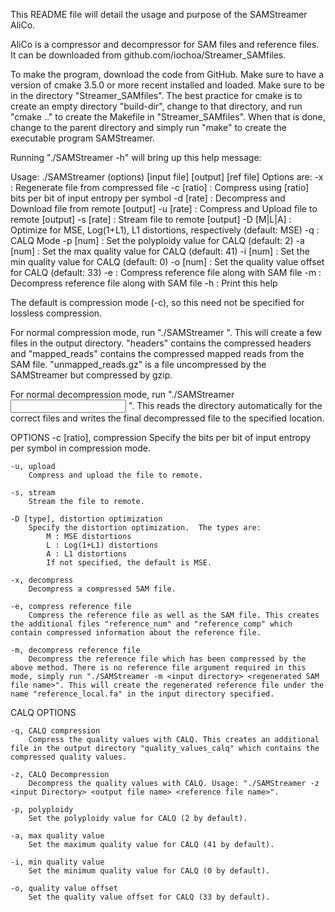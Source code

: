 This README file will detail the usage and purpose of the SAMStreamer AliCo.

AliCo is a compressor and decompressor for SAM files and reference files. It can be downloaded from github.com/iochoa/Streamer_SAMfiles.

To make the program, download the code from GitHub. Make sure to have a version of cmake 3.5.0 or more recent installed and loaded. Make sure to be in the directory "Streamer_SAMfiles". The best practice for cmake is to create an empty directory "build-dir", change to that directory, and run "cmake .." to create the Makefile in "Streamer_SAMfiles". When that is done, change to the parent directory and simply run "make" to create the executable program SAMStreamer.

Running "./SAMStreamer -h" will bring up this help message:

Usage: ./SAMStreamer (options) [input file] [output] [ref file]
Options are:
	-x		: Regenerate file from compressed file
	-c [ratio]	: Compress using [ratio] bits per bit of input entropy per symbol
	-d [rate]	: Decompress and Download file from remote [output]
	-u [rate]	: Compress and Upload file to remote [output]
	-s [rate]	: Stream file to remote [output]
	-D [M|L|A]	: Optimize for MSE, Log(1+L1), L1 distortions, respectively (default: MSE)
	-q		: CALQ Mode
	-p [num]	: Set the polyploidy value for CALQ (default: 2)
	-a [num]	: Set the max quality value for CALQ (default: 41)
	-i [num]	: Set the min quality value for CALQ (default: 0)
	-o [num]	: Set the quality value offset for CALQ (default: 33)
	-e		: Compress reference file along with SAM file
	-m		: Decompress reference file along with SAM file
	-h		: Print this help

The default is compression mode (-c), so this need not be specified for lossless compression.
 
For normal compression mode, run "./SAMStreamer <SAM file name> <output directory> <reference file name>". This will create a few files in the output directory. "headers" contains the compressed headers and "mapped_reads" contains the compressed mapped reads from the SAM file. "unmapped_reads.gz" is a file uncompressed by the SAMStreamer but compressed by gzip.

For normal decompression mode, run "./SAMStreamer <input directory> <regenerated SAM file name> <reference file name>". This reads the directory automatically for the correct files and writes the final decompressed file to the specified location.

OPTIONS
    -c [ratio], compression
        Specify the bits per bit of input entropy per symbol in compression mode. 

    -u, upload
        Compress and upload the file to remote.

    -s, stream
        Stream the file to remote.

    -D [type], distortion optimization
        Specify the distortion optimization.  The types are:
            M : MSE distortions
            L : Log(1+L1) distortions
            A : L1 distortions
            If not specified, the default is MSE.

    -x, decompress
        Decompress a compressed SAM file.

    -e, compress reference file
        Compress the reference file as well as the SAM file. This creates the additional files "reference_num" and "reference_comp" which contain compressed information about the reference file.

    -m, decompress reference file
        Decompress the reference file which has been compressed by the above method. There is no reference file argument required in this mode, simply run "./SAMStreamer -m <input directory> <regenerated SAM file name>". This will create the regenerated reference file under the name "reference_local.fa" in the input directory specified.

CALQ OPTIONS

    -q, CALQ compression
        Compress the quality values with CALQ. This creates an additional file in the output directory "quality_values_calq" which contains the compressed quality values.

    -z, CALQ Decompression
        Decompress the quality values with CALQ. Usage: "./SAMStreamer -z <input Directory> <output file name> <reference file name>".

    -p, polyploidy
        Set the polyploidy value for CALQ (2 by default).

    -a, max quality value
        Set the maximum quality value for CALQ (41 by default).

    -i, min quality value
        Set the minimum quality value for CALQ (0 by default).

    -o, quality value offset
        Set the quality value offset for CALQ (33 by default).



